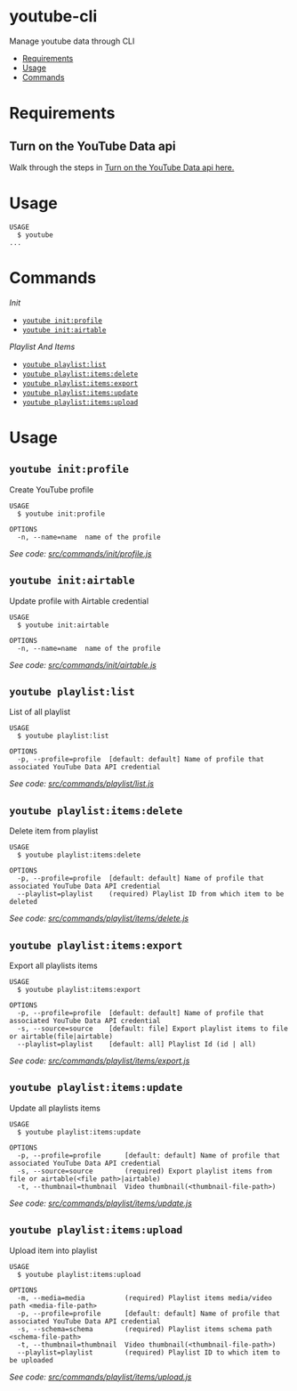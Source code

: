 youtube-cli
================

Manage youtube data through CLI

<!-- toc -->
* [Requirements](#requirements)
* [Usage](#usage)
* [Commands](#commands)
<!-- tocstop -->

# Requirements

## Turn on the YouTube Data api
Walk through the steps in [Turn on the YouTube Data api here.](https://developers.google.com/youtube/v3/quickstart/nodejs#step_1_turn_on_the)

# Usage

```sh-session
USAGE
  $ youtube
...
```

# Commands

<!-- commands -->

_Init_

* [`youtube init:profile`](#youtube-initprofile)
* [`youtube init:airtable`](#youtube-initairtable)

_Playlist And Items_

* [`youtube playlist:list`](#youtube-playlistlist)
* [`youtube playlist:items:delete`](#youtube-playlistitemsdelete)
* [`youtube playlist:items:export`](#youtube-playlistitemsexport)
* [`youtube playlist:items:update`](#youtube-playlistitemsupdate)
* [`youtube playlist:items:upload`](#youtube-playlistitemsupload)


# Usage

## `youtube init:profile`

Create YouTube profile

```
USAGE
  $ youtube init:profile

OPTIONS
  -n, --name=name  name of the profile
```

_See code: [src/commands/init/profile.js](https://github.com/Mohammad-Khalid/youtube-cli/blob/v0.0.1-beta.1/src/commands/init/profile.js)_

## `youtube init:airtable`

Update profile with Airtable credential

```
USAGE
  $ youtube init:airtable

OPTIONS
  -n, --name=name  name of the profile
```

_See code: [src/commands/init/airtable.js](https://github.com/Mohammad-Khalid/youtube-cli/blob/v0.0.1-beta.1/src/commands/init/airtable.js)_

## `youtube playlist:list`

List of all playlist

```
USAGE
  $ youtube playlist:list

OPTIONS
  -p, --profile=profile  [default: default] Name of profile that associated YouTube Data API credential
```

_See code: [src/commands/playlist/list.js](https://github.com/Mohammad-Khalid/youtube-cli/blob/v0.0.1-beta.1/src/commands/playlist/list.js)_

## `youtube playlist:items:delete`

Delete item from playlist

```
USAGE
  $ youtube playlist:items:delete

OPTIONS
  -p, --profile=profile  [default: default] Name of profile that associated YouTube Data API credential
  --playlist=playlist    (required) Playlist ID from which item to be deleted
```

_See code: [src/commands/playlist/items/delete.js](https://github.com/Mohammad-Khalid/youtube-cli/blob/v0.0.1-beta.1/src/commands/playlist/items/delete.js)_

## `youtube playlist:items:export`

Export all playlists items

```
USAGE
  $ youtube playlist:items:export

OPTIONS
  -p, --profile=profile  [default: default] Name of profile that associated YouTube Data API credential
  -s, --source=source    [default: file] Export playlist items to file or airtable(file|airtable)
  --playlist=playlist    [default: all] Playlist Id (id | all)
```

_See code: [src/commands/playlist/items/export.js](https://github.com/Mohammad-Khalid/youtube-cli/blob/v0.0.1-beta.1/src/commands/playlist/items/export.js)_

## `youtube playlist:items:update`

Update all playlists items

```
USAGE
  $ youtube playlist:items:update

OPTIONS
  -p, --profile=profile      [default: default] Name of profile that associated YouTube Data API credential
  -s, --source=source        (required) Export playlist items from file or airtable(<file path>|airtable)
  -t, --thumbnail=thumbnail  Video thumbnail(<thumbnail-file-path>)
```

_See code: [src/commands/playlist/items/update.js](https://github.com/Mohammad-Khalid/youtube-cli/blob/v0.0.1-beta.1/src/commands/playlist/items/update.js)_

## `youtube playlist:items:upload`

Upload item into playlist

```
USAGE
  $ youtube playlist:items:upload

OPTIONS
  -m, --media=media          (required) Playlist items media/video path <media-file-path>
  -p, --profile=profile      [default: default] Name of profile that associated YouTube Data API credential
  -s, --schema=schema        (required) Playlist items schema path <schema-file-path>
  -t, --thumbnail=thumbnail  Video thumbnail(<thumbnail-file-path>)
  --playlist=playlist        (required) Playlist ID to which item to be uploaded
```

_See code: [src/commands/playlist/items/upload.js](https://github.com/Mohammad-Khalid/youtube-cli/blob/v0.0.1-beta.1/src/commands/playlist/items/upload.js)_
<!-- commandsstop -->